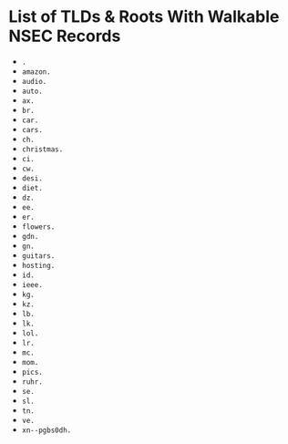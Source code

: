 # List of TLDs & Roots With Walkable NSEC Records

* `.`
* `amazon.`
* `audio.`
* `auto.`
* `ax.`
* `br.`
* `car.`
* `cars.`
* `ch.`
* `christmas.`
* `ci.`
* `cw.`
* `desi.`
* `diet.`
* `dz.`
* `ee.`
* `er.`
* `flowers.`
* `gdn.`
* `gn.`
* `guitars.`
* `hosting.`
* `id.`
* `ieee.`
* `kg.`
* `kz.`
* `lb.`
* `lk.`
* `lol.`
* `lr.`
* `mc.`
* `mom.`
* `pics.`
* `ruhr.`
* `se.`
* `sl.`
* `tn.`
* `ve.`
* `xn--pgbs0dh.`
